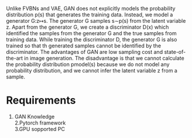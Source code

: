 Unlike FVBNs and VAE, GAN does not explicitly models the probability distribution p(s) that generates the training data. Instead, we model a generator G:z↦s. The generator G samples s∼p(s) from the latent variable z. Apart from the generator G, we create a discriminator D(x) which identified the samples from the generator G and the true samples from training data. While training the discriminator D, the generator G is also trained so that th generated samples cannot be identified by the discriminator. The advantages of GAN are low sampling cost and state-of-the-art in image generation. The disadvantage is that we cannot calculate the probability distribution pmodel(s) because we do not model any probability distribution, and we cannot infer the latent variable z from a sample.
# Requirements  
1. GAN Knowledge  
2.Pytorch framework  
3.GPU sopported PC
